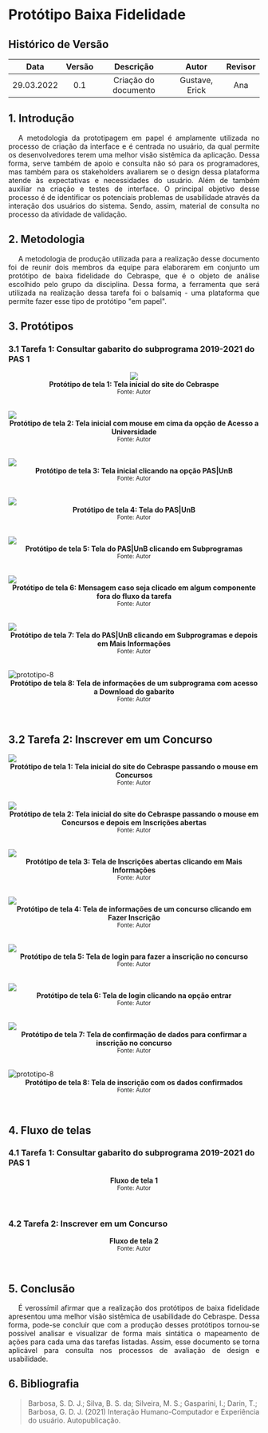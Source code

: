 # Protótipo Baixa Fidelidade

## Histórico de Versão

|    Data    | Versão |      Descrição       |     Autor      | Revisor |
| :--------: | :----: | :------------------: | :------------: | :-----: |
| 29.03.2022 |  0.1   | Criação do documento | Gustave, Erick |   Ana   |

## 1. Introdução

<p style="text-indent: 20px; text-align: justify">
A metodologia da prototipagem em papel é amplamente utilizada no processo de criação da interface e é centrada no usuário, da qual permite os desenvolvedores terem uma melhor visão sistêmica da aplicação. Dessa forma, serve também de apoio e consulta não só para os programadores, mas também para os stakeholders avaliarem se o design dessa plataforma atende às expectativas e necessidades do usuário. Além de também auxiliar na criação e testes de interface. O principal objetivo desse processo é de identificar os potenciais problemas de usabilidade através da interação dos usuários do sistema. Sendo, assim, material de consulta no processo da atividade de validação.
</p>
 
## 2. Metodologia
<p style="text-indent: 20px; text-align: justify">
A metodologia de produção utilizada para a realização desse documento foi de reunir dois membros da equipe para elaborarem em conjunto um protótipo de baixa fidelidade do Cebraspe, que é o objeto de análise escolhido pelo grupo da disciplina. Dessa forma, a ferramenta que será utilizada na realização dessa tarefa foi o balsamiq - uma plataforma que permite fazer esse tipo de protótipo "em papel".
</p>

## 3. Protótipos

### 3.1 Tarefa 1: Consultar gabarito do subprograma 2019-2021 do PAS 1

<center>
<img src="https://i.ibb.co/XWsdzPy/prototipo-1.png">
  <figcaption align='center'>
    <b>Protótipo de tela 1: Tela inicial do site do Cebraspe</b>
    </br>
    <small>Fonte: Autor</small>
  </figcaption>
</p></center></br>

<img src="https://i.ibb.co/RQtMKX3/prototipo-2.png">
  <figcaption align='center'>
    <b>Protótipo de tela 2: Tela inicial com mouse em cima da opção de Acesso a Universidade</b>
    </br>
    <small>Fonte: Autor</small>
  </figcaption>
</p></br>

<img src="https://i.ibb.co/wz7tZYy/prototipo-3.png">
  <figcaption align='center'>
    <b>Protótipo de tela 3: Tela inicial clicando na opção PAS|UnB</b>
    </br>
    <small>Fonte: Autor</small>
  </figcaption>
</p></br>

<img src="https://i.ibb.co/2yGBdzc/prototipo-4.png">
  <figcaption align='center'>
    <b>Protótipo de tela 4: Tela do PAS|UnB</b>
    </br>
    <small>Fonte: Autor</small>
  </figcaption>
</p></br>

<img src="https://i.ibb.co/wQZyj4s/prototipo-5.png">
  <figcaption align='center'>
    <b>Protótipo de tela 5: Tela do PAS|UnB clicando em Subprogramas</b>
    </br>
    <small>Fonte: Autor</small>
  </figcaption>
</p></br>

<img src="https://i.ibb.co/8Pd7cp9/prototipo-6.png">
  <figcaption align='center'>
    <b>Protótipo de tela 6: Mensagem caso seja clicado em algum componente fora do fluxo da tarefa</b>
    </br>
    <small>Fonte: Autor</small>
  </figcaption>
</p></br>

<img src="https://i.ibb.co/4f12Xpv/prototipo-7.png">
  <figcaption align='center'>
    <b>Protótipo de tela 7: Tela do PAS|UnB clicando em Subprogramas e depois em Mais Informações</b>
    </br>
    <small>Fonte: Autor</small>
  </figcaption>
</p></br>

<img src="https://i.ibb.co/47KCnWK/prototipo-8.png" alt="prototipo-8">
  <figcaption align='center'>
    <b>Protótipo de tela 8: Tela de informações de um subprograma com acesso a Download do gabarito </b>
    </br>
    <small>Fonte: Autor</small>
  </figcaption>
</p></br>

## 3.2 Tarefa 2: Inscrever em um Concurso

<img src="https://i.ibb.co/g9XCWq8/t2-prototipo-1.png">
  <figcaption align='center'>
    <b>Protótipo de tela 1: Tela inicial do site do Cebraspe passando o mouse em Concursos</b>
    </br>
    <small>Fonte: Autor</small>
  </figcaption>
</p></br>

<img src="https://i.ibb.co/8j4Zvfq/t2-prototipo-2.png">
  <figcaption align='center'>
    <b>Protótipo de tela 2: Tela inicial do site do Cebraspe passando o mouse em Concursos e depois em Inscrições abertas</b>
    </br>
    <small>Fonte: Autor</small>
  </figcaption>
</p></br>

<img src="https://i.ibb.co/4N7RqbB/t2-prototipo-3.png">
  <figcaption align='center'>
    <b>Protótipo de tela 3: Tela de Inscrições abertas clicando em Mais Informações</b>
    </br>
    <small>Fonte: Autor</small>
  </figcaption>
</p></br>

<img src="https://i.ibb.co/TqHjVS7/t2-prototipo-4.png">
  <figcaption align='center'>
    <b>Protótipo de tela 4: Tela de informações de um concurso clicando em Fazer Inscrição</b>
    </br>
    <small>Fonte: Autor</small>
  </figcaption>
</p></br>

<img src="https://i.ibb.co/WsCFPFV/t2-prototipo-5.png">
  <figcaption align='center'>
    <b>Protótipo de tela 5: Tela de login para fazer a inscrição no concurso</b>
    </br>
    <small>Fonte: Autor</small>
  </figcaption>
</p></br>

<img src="https://i.ibb.co/10gmPjD/t2-prototipo-6.png">
  <figcaption align='center'>
    <b>Protótipo de tela 6: Tela de login clicando na opção entrar</b>
    </br>
    <small>Fonte: Autor</small>
  </figcaption>
</p></br>

<img src="https://i.ibb.co/f22GxSd/t2-prototipo-7.png">
  <figcaption align='center'>
    <b>Protótipo de tela 7: Tela de confirmação de dados para confirmar a inscrição no concurso</b>
    </br>
    <small>Fonte: Autor</small>
  </figcaption>
</p></br>

<img src="https://i.ibb.co/dQ7nQpx/t2-prototipo-8.png" alt="prototipo-8">
  <figcaption align='center'>
    <b>Protótipo de tela 8: Tela de inscrição com os dados confirmados </b>
    </br>
    <small>Fonte: Autor</small>
  </figcaption>
</p></br>

## 4. Fluxo de telas

### 4.1 Tarefa 1: Consultar gabarito do subprograma 2019-2021 do PAS 1

<img src="">
  <figcaption align='center'>
    <b>Fluxo de tela 1</b>
    </br>
    <small>Fonte: Autor</small>
  </figcaption>
</p></br>

### 4.2 Tarefa 2: Inscrever em um Concurso

<img src="">
  <figcaption align='center'>
    <b>Fluxo de tela 2</b>
    </br>
    <small>Fonte: Autor</small>
  </figcaption>
</p></br>

## 5. Conclusão

<p style="text-indent: 20px; text-align: justify">
É verossímil afirmar que a realização dos protótipos de baixa fidelidade apresentou uma melhor visão sistêmica de usabilidade do Cebraspe. Dessa forma, pode-se concluir que com a produção desses protótipos tornou-se possível analisar e visualizar de forma mais sintática o mapeamento de ações para cada uma das tarefas listadas. Assim, esse documento se torna aplicável para consulta nos processos de avaliação de design e usabilidade.
</p>

## 6. Bibliografia

> Barbosa, S. D. J.; Silva, B. S. da; Silveira, M. S.; Gasparini, I.; Darin, T.; Barbosa, G. D. J. (2021) Interação Humano-Computador e Experiência do usuário. Autopublicação.
